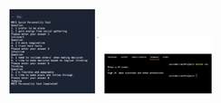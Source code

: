 <img src="mbti test/console-mbti.png" width="30%">
<img src="uv index status/uvimg.png" width="40%">
